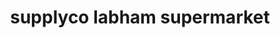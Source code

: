 ---
title: "supplyco labham supermarket"
url: /kottayam/supplyco-labham-supermarket/
shop: Supermarkt
---